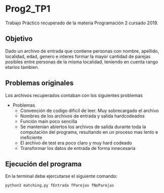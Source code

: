 # Prog2_TP1

Trabajo Práctico recuperado de la materia Programación 2 cursado 2019.

## Objetivo
Dado un archivo de entrada que contiene personas con nombre, apellido, localidad, edad, genero e interes formar la mayor cantidad de parejas posibles entre personas de la misma localidad, teniendo en cuenta rango etarios tambien.

## Problemas originales
Los archivos recuperados contaban con los siguientes problemas
* Problemas
    * Convención de codigo dificil de leer. Muy sobrecargado el archivo
    * Nombres de los archivos de entrada y salida hardcodeados
    * Función main poco sencilla
    * Se mantenian abiertos los archivos de salida durante toda la computación del programa, resultando en un proceso mas lento e ineficiente
    * El archivo de test era poco claro y muy hard codeado
    * Transformar los datos de entrada de forma innecesaria

## Ejecución del programa
En la terminal debe ejercutarse el siguiente comando:
```
python3 matching.py fEntrada fParejas fNoParejas
```
